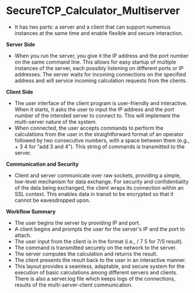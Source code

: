 # SecureTCP_Calculator_Multiserver
* It has two parts: a server and a client that can support numerous instances at the same time and enable flexible and secure interaction.
  
**Server Side**
  
* When you run the server, you give it the IP address and the port number on the same command line. This allows for easy startup of multiple instances of the server, each possibly listening on different ports or 
  IP addresses. The server waits for incoming connections on the specified address and will service incoming calculation requests from the clients.
  
**Client Side**

* The user interface of the client program is user-friendly and interactive. When it starts, it asks the user to input the IP address and the port number of the intended server to connect to. This will implement the multi-server nature of the system.
* When connected, the user accepts commands to perform the calculations from the user in the straightforward format of an operator followed by two consecutive numbers, with a space between them (e.g., + 3 4 for 
  “add 3 and 4”). This string of commands is transmitted to the server.
  
**Communication and Security**

* Client and server communicate over raw sockets, providing a simple, low-level mechanism for data exchange. For security and confidentiality of the data being exchanged, the client wraps its connection within an SSL context. This enables data in transit to be encrypted so that it cannot be eavesdropped upon.
  
**Workflow Summary**
  
* The user begins the server by providing IP and port.
* A client begins and prompts the user for the server's IP and the port to attach.
* The user input from the client is in the format <operator>  <num1>  <num2> (i.e., / 7 5 for 7/5 result).
* The command is transmitted securely on the network to the server.
* The server computes the calculation and returns the result.
* The client presents the result back to the user in an interactive manner.
* This layout provides a seamless, adaptable, and secure system for the execution of basic calculations among different servers and clients. There is also a server.log file which keeps logs of the connections, 
  results of the multi-server-client communication.

